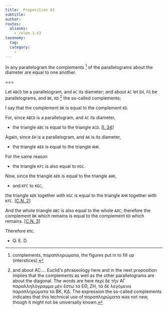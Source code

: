 ```yaml
---
title:  Proposition 43
subtitle:
author:
routes:
  aliases:
    - /elem.1.43
taxonomy:
  tag:
  category:
    -
---
```


In any parallelogram the complements [^1]  of the parallelograms about the diameter are equal to one another.

===

Let `ABCD` be a parallelogram, and `AC` its diameter; and about `AC` let `EH`, `FG` be parallelograms, and `BK`, `KD` [^2] the so-called complements;

I say that the complement `BK` is equal to the complement `KD`.

For, since `ABCD` is a parallelogram, and `AC` its diameter, 

- the triangle `ABC` is equal to the triangle `ACD`. [<a href="/elem.1.34">I. 34</a>]

Again, since `EH` is a parallelogram, and `AK` is its diameter, 

- the triangle `AEK` is equal to the triangle `AHK`.

For the same reason 

- the triangle `KFC` is also equal to `KGC`.

Now, since the triangle `AEK` is equal to the triangle `AHK`, 

- and `KFC` to `KGC`,

the triangle `AEK` together with `KGC` is equal to the triangle `AHK` together with `KFC`. [<a href="/elem.1.c.n.2">C.N. 2</a>]

And the whole triangle `ABC` is also equal to the whole `ADC`; therefore the complement `BK` which remains is equal to the complement `KD` which remains. [<a href="/elem.1.c.n.3">C.N. 3</a>]

Therefore etc.

- Q. E. D.

[^1]: complements,
    <foreign lang="greek">παραπληρώματα</foreign>, the figures put in to fill up (interstices).

[^2]: and about AC....
    Euclid's phraseology here and in the next proposition implies that the complements as well as the other parallelograms are <quote>about</quote> the diagonal. The words are here <foreign lang="greek">περὶ δὲ τὴν ΑΓ παραλληλόγραμμα μὲν ἔστω τὰ ΕΘ, ΖΗ, τὰ δὲ λεγόμενα παραπληρώματα τὰ ΒΚ, ΚΔ</foreign>. The expression <quote>the so-called complements</quote> indicates that this technical use of <foreign lang="greek">παραπληρώματα</foreign> was not new, though it might not be universally known.
